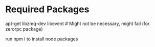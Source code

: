 # Required Packages

apt-get
	libzmq-dev
	libevent # Might not be necessary, might fail (for zerorpc package)

run npm i to install node packages
